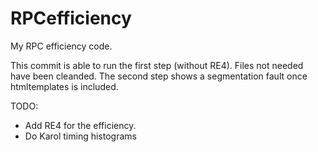 RPCefficiency
=============

My RPC efficiency code. 

This commit is able to run the first step (without RE4). 
Files not needed have been cleanded. 
The second step shows a segmentation fault once htmltemplates is included.

TODO: 
* Add RE4 for the efficiency. 
* Do Karol timing histograms
